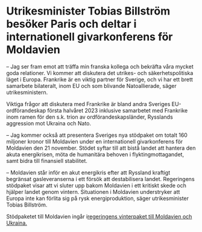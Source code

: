 # Utrikesminister Tobias Billström besöker Paris och deltar i internationell givarkonferens för Moldavien

– Jag ser fram emot att träffa min franska kollega och bekräfta våra mycket goda relationer. Vi kommer att diskutera det utrikes\- och säkerhetspolitiska läget i Europa. Frankrike är en viktig partner för Sverige, och vi har ett brett samarbete bilateralt, inom EU och som blivande Natoallierade, säger utrikesministern.

Viktiga frågor att diskutera med Frankrike är bland andra Sveriges EU\-ordförandeskap första halvåret 2023 inklusive samarbetet med Frankrike inom ramen för den s.k. trion av ordförandeskapsländer, Rysslands aggression mot Ukraina och Nato.

– Jag kommer också att presentera Sveriges nya stödpaket om totalt 160 miljoner kronor till Moldavien under en internationell givarkonferens för Moldavien den 21 november. Stödet syftar till att bistå landet att hantera den akuta energikrisen, möta de humanitära behoven i flyktingmottagandet, samt bidra till finansiell stabilitet.

– Moldavien står inför en akut energikris efter att Ryssland kraftigt begränsat gasleveranserna i ett försök att destabilisera landet. Regeringens stödpaket visar att vi sluter upp bakom Moldavien i ett kritiskt skede och hjälper landet genom vintern. Situationen i Moldavien understryker att Europa inte kan förlita sig på rysk energiproduktion, säger utrikesminister Tobias Billström.

Stödpaketet till Moldavien ingår i[regeringens vinterpaket till Moldavien och Ukraina.](/artiklar/2022/11/regeringen-skickar-rekordstort-stodpaket-till-ukraina/)
